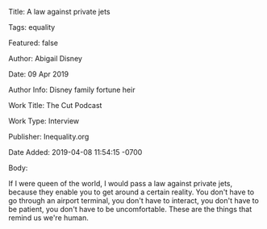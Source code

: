 Title:  A law against private jets

Tags:   equality

Featured: false

Author: Abigail Disney

Date:   09 Apr 2019

Author Info: Disney family fortune heir

Work Title: The Cut Podcast

Work Type: Interview

Publisher: Inequality.org

Date Added: 2019-04-08 11:54:15 -0700

Body: 

If I were queen of the world, I would pass a law against private jets, because they enable you to get around a certain reality. You don't have to go through an airport terminal, you don't have to interact, you don't have to be patient, you don't have to be uncomfortable. These are the things that remind us we're human. 

